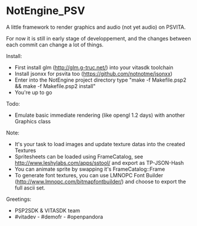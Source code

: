 # NotEngine_PSV
A little framework to render graphics and audio (not yet audio) on PSVITA.

For now it is still in early stage of developpement, and the changes between each commit can
change a lot of things.

Install:
 - First install glm (http://glm.g-truc.net/) into your vitasdk toolchain
 - Install jsonxx for psvita too (https://github.com/notnotme/jsonxx)
 - Enter into the NotEngine project directory type "make -f Makefile.psp2 && make -f Makefile.psp2 install"
 - You're up to go

Todo:
 - Emulate basic immediate rendering (like opengl 1.2 days) with another Graphics class

Note:
 - It's your task to load images and update texture datas into the created Textures
 - Spritesheets can be loaded using FrameCatalog, see http://www.leshylabs.com/apps/sstool/ and export as TP-JSON-Hash
 - You can animate sprite by swapping it's FrameCatalog::Frame
 - To generate font textures, you can use LMNOPC Font Builder (http://www.lmnopc.com/bitmapfontbuilder/) and choose to export the full ascii set.

Greetings:
 - PSP2SDK & VITASDK team
 - #vitadev - #demofr - #openpandora

